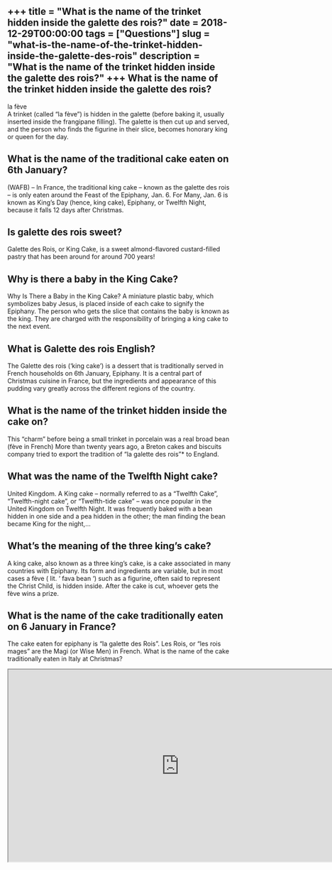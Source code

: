 +++
title = "What is the name of the trinket hidden inside the galette des rois?"
date = 2018-12-29T00:00:00
tags = ["Questions"]
slug = "what-is-the-name-of-the-trinket-hidden-inside-the-galette-des-rois"
description = "What is the name of the trinket hidden inside the galette des rois?"
+++
What is the name of the trinket hidden inside the galette des rois?
-------------------------------------------------------------------

la fève  
A trinket (called “la fève”) is hidden in the galette (before baking it, usually inserted inside the frangipane filling). The galette is then cut up and served, and the person who finds the figurine in their slice, becomes honorary king or queen for the day.

What is the name of the traditional cake eaten on 6th January?
--------------------------------------------------------------

(WAFB) – In France, the traditional king cake – known as the galette des rois – is only eaten around the Feast of the Epiphany, Jan. 6. For Many, Jan. 6 is known as King’s Day (hence, king cake), Epiphany, or Twelfth Night, because it falls 12 days after Christmas.

Is galette des rois sweet?
--------------------------

Galette des Rois, or King Cake, is a sweet almond-flavored custard-filled pastry that has been around for around 700 years!

Why is there a baby in the King Cake?
-------------------------------------

Why Is There a Baby in the King Cake? A miniature plastic baby, which symbolizes baby Jesus, is placed inside of each cake to signify the Epiphany. The person who gets the slice that contains the baby is known as the king. They are charged with the responsibility of bringing a king cake to the next event.

What is Galette des rois English?
---------------------------------

The Galette des rois (‘king cake’) is a dessert that is traditionally served in French households on 6th January, Epiphany. It is a central part of Christmas cuisine in France, but the ingredients and appearance of this pudding vary greatly across the different regions of the country.

What is the name of the trinket hidden inside the cake on?
----------------------------------------------------------

This “charm” before being a small trinket in porcelain was a real broad bean (fève in French) More than twenty years ago, a Breton cakes and biscuits company tried to export the tradition of “la galette des rois”\* to England.

What was the name of the Twelfth Night cake?
--------------------------------------------

United Kingdom. A King cake – normally referred to as a “Twelfth Cake”, “Twelfth-night cake”, or “Twelfth-tide cake” – was once popular in the United Kingdom on Twelfth Night. It was frequently baked with a bean hidden in one side and a pea hidden in the other; the man finding the bean became King for the night,…

What’s the meaning of the three king’s cake?
--------------------------------------------

A king cake, also known as a three king’s cake, is a cake associated in many countries with Epiphany. Its form and ingredients are variable, but in most cases a fève ( lit. ‘ fava bean ‘) such as a figurine, often said to represent the Christ Child, is hidden inside. After the cake is cut, whoever gets the fève wins a prize.

What is the name of the cake traditionally eaten on 6 January in France?
------------------------------------------------------------------------

The cake eaten for epiphany is “la galette des Rois”. Les Rois, or “les rois mages” are the Magi (or Wise Men) in French. What is the name of the cake traditionally eaten in Italy at Christmas?

<iframe allow="accelerometer; autoplay; clipboard-write; encrypted-media; gyroscope; picture-in-picture" allowfullscreen="" class="__youtube_prefs__  epyt-is-override  no-lazyload" data-no-lazy="1" data-origheight="433" data-origwidth="770" data-skipgform_ajax_framebjll="" height="433" id="_ytid_88220" loading="lazy" src="https://www.youtube.com/embed/y6r9ajBtO4M?enablejsapi=1&autoplay=0&cc_load_policy=0&cc_lang_pref=&iv_load_policy=1&loop=0&modestbranding=0&rel=1&fs=1&playsinline=0&autohide=2&theme=dark&color=red&controls=1&" title="YouTube player" width="770"></iframe>